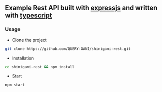 <div class="center">
</div>

## Example Rest API built with [expressjs](https://expressjs.com/) and written with [typescript](typescriptlang.org/)

### Usage

* Clone the project

```bash
git clone https://github.com/QUERY-GANI/shinigami-rest.git
```

* Installation

```bash
cd shinigami-rest && npm install
```

* Start

```bash
npm start
```
  
